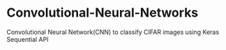 # Convolutional-Neural-Networks
Convolutional Neural Network(CNN) to classify CIFAR images using Keras Sequential API
